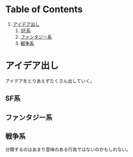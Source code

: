 
# Table of Contents

1.  [アイデア出し](#orgefce6fe)
    1.  [SF系](#org0621a12)
    2.  [ファンタジー系](#org9a59fd7)
    3.  [戦争系](#org05dea14)


<a id="orgefce6fe"></a>

# アイデア出し

アイデアをとりあえずたくさん出していく。


<a id="org0621a12"></a>

## SF系


<a id="org9a59fd7"></a>

## ファンタジー系


<a id="org05dea14"></a>

## 戦争系

分類するのはあまり意味のある行為ではないのかもしれない。


